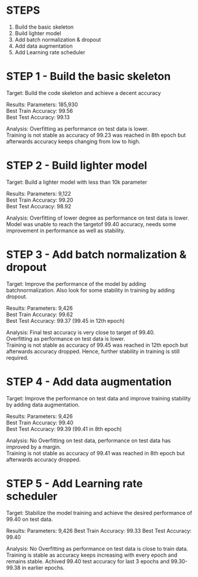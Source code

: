 # STEPS
1. Build the basic skeleton
2. Build lighter model
3. Add batch normalization & dropout
4. Add data augmentation
5. Add Learning rate scheduler

# STEP 1 - Build the basic skeleton 

Target:
Build the code skeleton and achieve a decent accuracy

Results:
Parameters: 185,930 \
Best Train Accuracy: 99.56 \
Best Test Accuracy: 99.13

Analysis:
Overfitting as performance on test data is lower. \
Training is not stable as accuracy of 99.23 was reached in 8th epoch but afterwards accuracy keeps changing from low to high.


# STEP 2 - Build lighter model

Target:
Build a lighter model with less than 10k parameter

Results:
Parameters: 9,122 \
Best Train Accuracy: 99.20 \
Best Test Accuracy: 98.92

Analysis:
Overfitting of lower degree as performance on test data is lower. \
Model was unable to reach the targetof 99.40 accuracy, needs some improvement in performance as well as stability.


# STEP 3 - Add batch normalization & dropout

Target:
Improve the performance of the model by adding batchnormalization. Also look for some stability in training by adding dropout.

Results:
Parameters: 9,426 \
Best Train Accuracy: 99.62 \
Best Test Accuracy: 99.37 (99.45 in 12th epoch)

Analysis:
Final test accuracy is very close to target of 99.40. \
Overfitting as performance on test data is lower. \
Training is not stable as accuracy of 99.45 was reached in 12th epoch but afterwards accuracy dropped. Hence, further stability in training is still required.


# STEP 4 - Add data augmentation

Target:
Improve the performance on test data and improve training stability by adding data augmentation.

Results:
Parameters: 9,426 \
Best Train Accuracy: 99.40 \
Best Test Accuracy: 99.39 (99.41 in 8th epoch)

Analysis:
No Overfitting on test data, performance on test data has improved by a margin. \
Training is not stable as accuracy of 99.41 was reached in 8th epoch but afterwards accuracy dropped.


# STEP 5 - Add Learning rate scheduler

Target:
Stabilize the model training and achieve the desired performance of 99.40 on test data.

Results:
Parameters: 9,426
Best Train Accuracy: 99.33
Best Test Accuracy: 99.40

Analysis:
No Overfitting as performance on test data is close to train data.
Training is stable as accuracy keeps increasing with every epoch and remains stable. Achived 99.40 test accuracy for last 3 epochs and 99.30-99.38 in earlier epochs.


